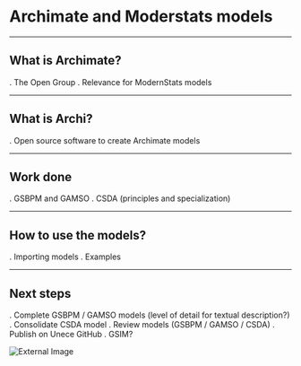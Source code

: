 # Archimate and Moderstats models

---

## What is Archimate?

. The Open Group
. Relevance for ModernStats models

----

## What is Archi?

. Open source software to create Archimate models

---

## Work done

. GSBPM and GAMSO
. CSDA (principles and specialization)

---

## How to use the models?

. Importing models
. Examples

---

## Next steps

. Complete GSBPM / GAMSO models (level of detail for textual description?)
. Consolidate CSDA model
. Review models (GSBPM / GAMSO / CSDA)
. Publish on Unece GitHub
. GSIM?


![External Image](https://media.giphy.com/media/JmBXdjfIblJDi/giphy.gif)

